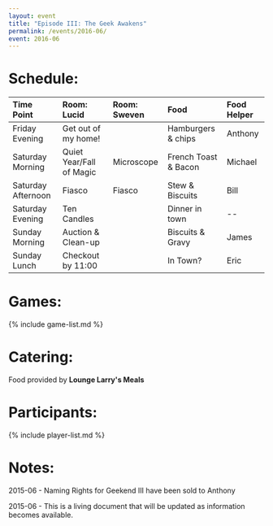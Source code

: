 ```yaml
---
layout: event
title: "Episode III: The Geek Awakens"
permalink: /events/2016-06/
event: 2016-06
---
```


# Schedule:

| Time Point         | Room: Lucid              | Room: Sweven         | Food                 | Food Helper |
|:-------------------|:-------------------------|:---------------------|:---------------------|:------------|
| Friday Evening     | Get out of my home!      |                      | Hamburgers & chips   | Anthony     |
| Saturday Morning   | Quiet Year/Fall of Magic | Microscope           | French Toast & Bacon | Michael     |
| Saturday Afternoon | Fiasco                   | Fiasco               | Stew & Biscuits      | Bill        |
| Saturday Evening   | Ten Candles              |                      | Dinner in town       | --          |
| Sunday Morning     | Auction & Clean-up       |                      | Biscuits & Gravy     | James       |
| Sunday Lunch       | Checkout by 11:00        |                      | In Town?             | Eric        |

# Games:
{% include game-list.md %}

# Catering:
Food provided by **Lounge Larry's Meals**

# Participants:
{% include player-list.md %}

# Notes: 
2015-06 - Naming Rights for Geekend III have been sold to Anthony

2015-06 - This is a living document that will be updated as information becomes available.

